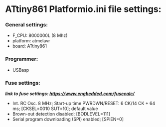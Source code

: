# ATtiny861 Platformio.ini file settings:

### General settings:
- F_CPU: 8000000L (8 Mhz)
- platform: atmelavr
- board: ATtiny861

### Programmer:
- USBasp

### Fuse settings:
***link to fuse settings:  https://www.engbedded.com/fusecalc/***
- Int. RC Osc. 8 MHz; Start-up time PWRDWN/RESET: 6 CK/14 CK + 64 ms; [CKSEL=0010 SUT=10]; default value
- Brown-out detection disabled; [BODLEVEL=111]
- Serial program downloading (SPI) enabled; [SPIEN=0]